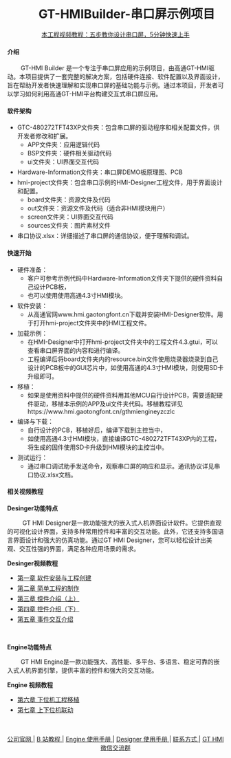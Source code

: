 # &nbsp;&nbsp;&nbsp;&nbsp;&nbsp;&nbsp;&nbsp;&nbsp;&nbsp;&nbsp;&nbsp;GT-HMIBuilder-串口屏示例项目

<div align="center"
>
   <a href="https://www.bilibili.com/video/BV1Ce411X78C/?spm_id_from=333.999.0.0&vd_source=0d93f7ed5a2d40d6e2d321f392d5e6f3"
    > 本工程视频教程：五步教你设计串口屏，5分钟快速上手 </a>
</div>

#### 介绍
&nbsp;&nbsp;&nbsp;&nbsp;&nbsp;&nbsp;&nbsp;&nbsp;GT-HMI Builder 是一个专注于串口屏应用的示例项目，由高通GT-HMI驱动。本项目提供了一套完整的解决方案，包括硬件连接、软件配置以及界面设计，旨在帮助开发者快速理解和实现串口屏的基础功能与示例。通过本项目，开发者可以学习如何利用高通GT-HMI平台构建交互式串口屏应用。

#### 软件架构
<ul>
<li style="margin-bottom: 4px;">GTC-480272TFT43XP文件夹：包含串口屏的驱动程序和相关配置文件，供开发者修改和扩展。<ul>
<li>APP文件夹：应用逻辑代码</li><li>BSP文件夹：硬件相关驱动代码</li><li>ui文件夹：UI界面交互代码</li></ul></li>
<li style="margin-bottom: 4px;">Hardware-Information文件夹：串口屏DEMO板原理图、PCB</li>
<li style="margin-bottom: 4px;">hmi-project文件夹：包含串口示例的HMI-Designer工程文件，用于界面设计和配置。<ul>
<li>board文件夹：资源文件及代码</li><li>out文件夹：资源文件及代码（适合非HMI模块用户）</li><li>screen文件夹：UI界面交互代码</li><li>sources文件夹：图片素材文件</li></ul></li>
<li style="margin-bottom: 4px;">串口协议.xlsx：详细描述了串口屏的通信协议，便于理解和调试。</li>
</ul>

#### 快速开始
<ul>
<li style="margin-bottom: 4px;">硬件准备：<ul>
<li>客户可参考示例代码中Hardware-Information文件夹下提供的硬件资料自己设计PCB板，</li><li>也可以使用使用高通4.3寸HMI模块。</li></ul></li>
<li style="margin-bottom: 4px;">软件安装：<ul>
<li>从高通官网www.hmi.gaotongfont.cn下载并安装HMI-Designer软件。用于打开hmi-project文件夹中的HMI工程文件。</li></ul></li>
<li style="margin-bottom: 4px;">加载示例：<ul>
<li>在HMI-Designer中打开hmi-project文件夹中的工程文件4.3.gtui，可以查看串口屏界面的内容和进行编译。</li><li>工程编译后将board文件夹内的resource.bin文件使用烧录器烧录到自己设计的PCB板中的GUI芯片中，如使用高通的4.3寸HMI模块，则使用SD卡升级即可。</li></ul></li>
<li style="margin-bottom: 4px;">移植：<ul>
<li>如果是使用资料中提供的硬件资料用其他MCU自行设计PCB，需要适配硬件驱动，移植本示例的APP及ui文件夹代码。移植教程详见https://www.hmi.gaotongfont.cn/gthmiengineyzczlc</li></ul></li>
<li style="margin-bottom: 4px;">编译与下载：<ul>
<li>自行设计的PCB，移植好后，编译下载到主控当中，</li><li>如使用高通4.3寸HMI模块，直接编译GTC-480272TFT43XP内的工程，将生成的固件使用SD卡升级到HMI模块的主控当中。</li></ul></li>
<li style="margin-bottom: 4px;">测试运行：<ul>
<li>通过串口调试助手发送命令，观察串口屏的响应和显示。通讯协议详见串口协议.xlsx文档。</li></ul></li>
</ul>

#### 相关视频教程

**Desinger功能特点**

         GT HMI Designer是一款功能强大的嵌入式人机界面设计软件。它提供直观的可视化设计界面，支持多种常用控件和丰富的交互功能。此外，它还支持多国语言界面设计和强大的仿真功能。通过GT HMI Designer，您可以轻松设计出美观、交互性强的界面，满足各种应用场景的需求。


**Desinger视频教程**

<ul>
<li style="margin-bottom: 4px;"><a href="https://www.bilibili.com/video/BV1Xm4y1h7vs/?spm_id_from=333.999.0.0&vd_source=8ecf13d60f5e8ce6a592b252d351e954">第一章 软件安装与工程创建</a></li>
<li style="margin-bottom: 4px;"><a href="https://www.bilibili.com/video/BV1va4y137ac/?spm_id_from=autoNext&vd_source=8ecf13d60f5e8ce6a592b252d351e954">第二章 简单工程的制作</a></li>
<li style="margin-bottom: 4px;"><a href="https://www.bilibili.com/video/BV1Uo4y1V7pg/?spm_id_from=333.999.0.0&vd_source=8ecf13d60f5e8ce6a592b252d351e954">第三章 控件介绍（上）</a></li>
<li style="margin-bottom: 4px;"><a href="https://www.bilibili.com/video/BV1fs4y1u7uz/?spm_id_from=333.999.0.0&vd_source=8ecf13d60f5e8ce6a592b252d351e954">第四章 控件介绍（下）</a></li>
<li style="margin-bottom: 4px;"><a href="https://www.bilibili.com/video/BV1Ds4y1B7iW/?spm_id_from=333.999.0.0&vd_source=8ecf13d60f5e8ce6a592b252d351e954">第五章 事件交互介绍</a></li>
</ul>

<br/>

**Engine功能特点**

        GT HMI Engine是一款功能强大、高性能、多平台、多语言、稳定可靠的嵌入式人机界面引擎，提供丰富的控件和强大的交互功能。



**Engine 视频教程**

<ul>
<li style="margin-bottom: 4px;"><a href="https://www.bilibili.com/video/BV1Y24y1N7Bq/?spm_id_from=333.999.0.0&vd_source=8ecf13d60f5e8ce6a592b252d351e954">第六章 下位机工程移植</a></li>
<li style="margin-bottom: 4px;"><a href="https://www.bilibili.com/video/BV1Jh411c7jn/?spm_id_from=333.999.0.0&vd_source=8ecf13d60f5e8ce6a592b252d351e954">第七章 上下位机联动</a></li>
</ul>
<br/>

<br/>
<div align="center"
>
    <a href="https://www.hmi.gaotongfont.cn/kfgj"
    > 公司官网 </a> |
    <a href="https://space.bilibili.com/3493293474188211/video"
    > B 站教程 </a> |
    <a href="https://www.hmi.gaotongfont.cn/kfgj#/#hmiEngine"
    > Engine 使用手册 </a> |
    <a href="https://www.hmi.gaotongfont.cn/kfgj#/#hmidesigner"
    > Designer 使用手册 </a> |
    <a href="http://isite.baidu.com/site/wjz7qkrv/406a2b0c-f9c7-4a08-a47a-662e862b2af4?ch=48&wid=498ccd5c05334f21a2142ba3cf628964_0_0&field=&orderBy=&categoryId=undefined&title=%E8%81%94%E7%B3%BB%E6%88%91%E4%BB%AC"
    > 联系方式 </a> |
    <a href="https://genitop-1317577547.cos.ap-nanjing.myqcloud.com/GT-HMI/GT-HMI-Groups/GT-HMI%20Communication%20groups.jpg"
    > GT HMI微信交流群 </a>
</div>

<br/>




